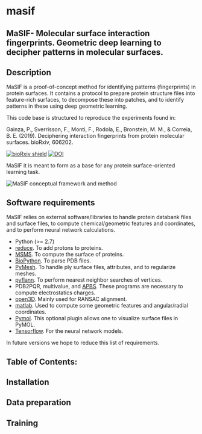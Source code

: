 # masif
## MaSIF- Molecular surface interaction fingerprints. Geometric deep learning to decipher patterns in molecular surfaces.

## Description

MaSIF is a proof-of-concept method for identifying patterns (fingerprints) in protein surfaces. It contains a protocol to prepare protein structure files into feature-rich surfaces, to decompose these into patches, and to identify patterns in these using deep geometric learning.

This code base is structured to reproduce the experiments found in: 

Gainza, P., Sverrisson, F., Monti, F., Rodola, E., Bronstein, M. M., & Correia, B. E. (2019). Deciphering interaction fingerprints from protein molecular surfaces. bioRxiv, 606202.

[![bioRxiv shield](https://img.shields.io/badge/bioRxiv-1709.01233-green.svg?style=flat)](https://www.biorxiv.org/content/10.1101/606202v1)
[![DOI](https://zenodo.org/badge/DOI/10.5281/zenodo.2625420.svg)](https://doi.org/10.5281/zenodo.2625420)

MaSIF it is meant to form as a base for any protein surface-oriented learning task. 

![MaSIF conceptual framework and method](https://raw.githubusercontent.com/LPDI-EPFL/masif/master/Fig0_v11-01.png)

## Software requirements 
MaSIF relies on external software/libraries to handle  protein databank files and surface files, to compute chemical/geometric features and coordinates, and to perform neural network calculations.  
* Python (>= 2.7)
* [reduce](http://kinemage.biochem.duke.edu/software/reduce.php). To add protons to proteins. 
* [MSMS](http://mgltools.scripps.edu/packages/MSMS/). To compute the surface of proteins. 
* [BioPython](https://github.com/biopython/biopython). To parse PDB files. 
* [PyMesh](https://github.com/PyMesh/PyMesh). To handle ply surface files, attributes, and to regularize meshes.
* [pyflann](https://github.com/primetang/pyflann). To perform nearest neighbor searches of vertices.
* PDB2PQR, multivalue, and [APBS](http://www.poissonboltzmann.org/). These programs are necessary to compute electrostatics charges.
* [open3D](https://github.com/IntelVCL/Open3D). Mainly used for RANSAC alignment.
* [matlab](https://ch.mathworks.com/products/matlab.html). Used to compute some geometric features and angular/radial coordinates.
* [Pymol](https://pymol.org/2/). This optional plugin allows one to visualize surface files in PyMOL.
* [Tensorflow](https://www.tensorflow.org/). For the neural network models.
 
 In future versions we hope to reduce this list of requirements.

## Table of Contents: 

## Installation 

## Data preparation

## Training
